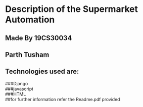 # Description of the Supermarket Automation 

## Made By 19CS30034
## Parth Tusham  
## Technologies used are:  
###Django  
###javascript  
###HTML  
##for further information refer the Readme.pdf provided
